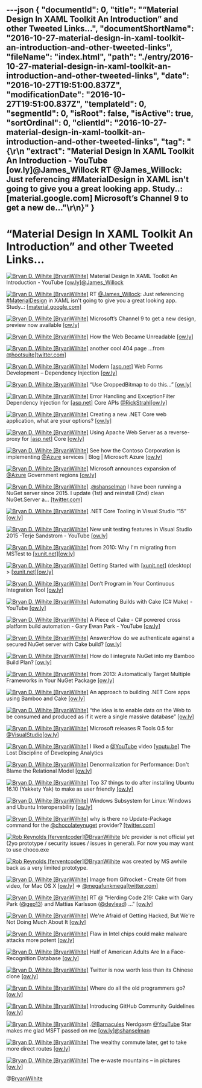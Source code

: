 ---json
{
  "documentId": 0,
  "title": "“Material Design In XAML Toolkit An Introduction” and other Tweeted Links…",
  "documentShortName": "2016-10-27-material-design-in-xaml-toolkit-an-introduction-and-other-tweeted-links",
  "fileName": "index.html",
  "path": "./entry/2016-10-27-material-design-in-xaml-toolkit-an-introduction-and-other-tweeted-links",
  "date": "2016-10-27T19:51:00.837Z",
  "modificationDate": "2016-10-27T19:51:00.837Z",
  "templateId": 0,
  "segmentId": 0,
  "isRoot": false,
  "isActive": true,
  "sortOrdinal": 0,
  "clientId": "2016-10-27-material-design-in-xaml-toolkit-an-introduction-and-other-tweeted-links",
  "tag": "{\r\n  \"extract\": \"Material Design In XAML Toolkit An Introduction - YouTube [ow.ly]@James_Willock RT @James_Willock: Just referencing #MaterialDesign in XAML isn't going to give you a great looking app. Study..:  [material.google.com] Microsoft’s Channel 9 to get a new de...\"\r\n}"
}
---

# “Material Design In XAML Toolkit An Introduction” and other Tweeted Links…

[<img alt="Bryan D. Wilhite [BryanWilhite]" src="https://songhay.blob.core.windows.net/shared-social-twitter/BryanWilhite.jpeg">](http://songhayblog.azurewebsites.net/ "Bryan D. Wilhite [BryanWilhite]") Material Design In XAML Toolkit An Introduction - YouTube [[ow.ly]](https://www.youtube.com/watch?v=-n5yeEOsbCk)[@James_Willock](http://twitter.com/James_Willock)

[<img alt="Bryan D. Wilhite [BryanWilhite]" src="https://songhay.blob.core.windows.net/shared-social-twitter/BryanWilhite.jpeg">](http://songhayblog.azurewebsites.net/ "Bryan D. Wilhite [BryanWilhite]") RT [@James_Willock](http://twitter.com/James_Willock): Just referencing [#MaterialDesign](http://twitter.com/search?q=%23MaterialDesign) in XAML isn't going to give you a great looking app. Study..: [[material.google.com]](https://material.google.com/)

[<img alt="Bryan D. Wilhite [BryanWilhite]" src="https://songhay.blob.core.windows.net/shared-social-twitter/BryanWilhite.jpeg">](http://songhayblog.azurewebsites.net/ "Bryan D. Wilhite [BryanWilhite]") Microsoft’s Channel 9 to get a new design, preview now available [[ow.ly]](https://mspoweruser.com/microsofts-channel-9-get-new-design-preview-now-available/?platform=hootsuite)

[<img alt="Bryan D. Wilhite [BryanWilhite]" src="https://songhay.blob.core.windows.net/shared-social-twitter/BryanWilhite.jpeg">](http://songhayblog.azurewebsites.net/ "Bryan D. Wilhite [BryanWilhite]") How the Web Became Unreadable [[ow.ly]](https://www.wired.com/2016/10/how-the-web-became-unreadable/?platform=hootsuite)

[<img alt="Bryan D. Wilhite [BryanWilhite]" src="https://songhay.blob.core.windows.net/shared-social-twitter/BryanWilhite.jpeg">](http://songhayblog.azurewebsites.net/ "Bryan D. Wilhite [BryanWilhite]") another cool 404 page ...from [@hootsuite](http://twitter.com/hootsuite)[[twitter.com]](https://twitter.com/BryanWilhite/status/790586344183570432/photo/1)

[<img alt="Bryan D. Wilhite [BryanWilhite]" src="https://songhay.blob.core.windows.net/shared-social-twitter/BryanWilhite.jpeg">](http://songhayblog.azurewebsites.net/ "Bryan D. Wilhite [BryanWilhite]") Modern [[asp.net]](http://ASP.NET) Web Forms Development – Dependency Injection [[ow.ly]](https://blogs.msdn.microsoft.com/webdev/2016/10/19/modern-asp-net-web-forms-development-dependency-injection/?platform=hootsuite)

[<img alt="Bryan D. Wilhite [BryanWilhite]" src="https://songhay.blob.core.windows.net/shared-social-twitter/BryanWilhite.jpeg">](http://songhayblog.azurewebsites.net/ "Bryan D. Wilhite [BryanWilhite]") “Use CroppedBitmap to do this…” [[ow.ly]](https://stackoverflow.com/questions/12257908/how-to-crop-image-and-save-into-imagesource-in-wpf/12258635?stw=2#12258635)

[<img alt="Bryan D. Wilhite [BryanWilhite]" src="https://songhay.blob.core.windows.net/shared-social-twitter/BryanWilhite.jpeg">](http://songhayblog.azurewebsites.net/ "Bryan D. Wilhite [BryanWilhite]") Error Handling and ExceptionFilter Dependency Injection for [[asp.net]](http://ASP.NET) Core APIs [@RickStrahl](http://twitter.com/RickStrahl)[[ow.ly]](https://weblog.west-wind.com/posts/2016/Oct/16/Error-Handling-and-ExceptionFilter-Dependency-Injection-for-ASPNET-Core-APIs)

[<img alt="Bryan D. Wilhite [BryanWilhite]" src="https://songhay.blob.core.windows.net/shared-social-twitter/BryanWilhite.jpeg">](http://songhayblog.azurewebsites.net/ "Bryan D. Wilhite [BryanWilhite]") Creating a new .NET Core web application, what are your options? [[ow.ly]](https://jonhilton.net/2016/10/19/creating-a-new-net-core-web-application-what-are-your-options/?platform=hootsuite)

[<img alt="Bryan D. Wilhite [BryanWilhite]" src="https://songhay.blob.core.windows.net/shared-social-twitter/BryanWilhite.jpeg">](http://songhayblog.azurewebsites.net/ "Bryan D. Wilhite [BryanWilhite]") Using Apache Web Server as a reverse-proxy for [[asp.net]](http://ASP.NET) Core [[ow.ly]](http://tattoocoder.com/using-apache-web-server-as-reverse-proxy-for-aspnetcore/?platform=hootsuite)

[<img alt="Bryan D. Wilhite [BryanWilhite]" src="https://songhay.blob.core.windows.net/shared-social-twitter/BryanWilhite.jpeg">](http://songhayblog.azurewebsites.net/ "Bryan D. Wilhite [BryanWilhite]") See how the Contoso Corporation is implementing [@Azure](http://twitter.com/Azure) services | Blog | Microsoft Azure [[ow.ly]](https://azure.microsoft.com/en-us/blog/see-how-the-contoso-corporation-is-implementing-azure-services/)

[<img alt="Bryan D. Wilhite [BryanWilhite]" src="https://songhay.blob.core.windows.net/shared-social-twitter/BryanWilhite.jpeg">](http://songhayblog.azurewebsites.net/ "Bryan D. Wilhite [BryanWilhite]") Microsoft announces expansion of [@Azure](http://twitter.com/Azure) Government regions [[ow.ly]](https://mspoweruser.com/microsoft-announces-expansion-azure-government-regions/?platform=hootsuite)

[<img alt="Bryan D. Wilhite [BryanWilhite]" src="https://songhay.blob.core.windows.net/shared-social-twitter/BryanWilhite.jpeg">](http://songhayblog.azurewebsites.net/ "Bryan D. Wilhite [BryanWilhite]") .[@shanselman](http://twitter.com/shanselman) I have been running a NuGet server since 2015. I update (1st) and reinstall (2nd) clean NuGet.Server a… [[twitter.com]](https://twitter.com/i/web/status/791023235517124608)

[<img alt="Bryan D. Wilhite [BryanWilhite]" src="https://songhay.blob.core.windows.net/shared-social-twitter/BryanWilhite.jpeg">](http://songhayblog.azurewebsites.net/ "Bryan D. Wilhite [BryanWilhite]") .NET Core Tooling in Visual Studio “15” [[ow.ly]](https://blogs.msdn.microsoft.com/dotnet/2016/10/19/net-core-tooling-in-visual-studio-15/?platform=hootsuite)

[<img alt="Bryan D. Wilhite [BryanWilhite]" src="https://songhay.blob.core.windows.net/shared-social-twitter/BryanWilhite.jpeg">](http://songhayblog.azurewebsites.net/ "Bryan D. Wilhite [BryanWilhite]") New unit testing features in Visual Studio 2015 -Terje Sandstrom - YouTube [[ow.ly]](https://www.youtube.com/watch?v=ANg1Nol6UvU)

[<img alt="Bryan D. Wilhite [BryanWilhite]" src="https://songhay.blob.core.windows.net/shared-social-twitter/BryanWilhite.jpeg">](http://songhayblog.azurewebsites.net/ "Bryan D. Wilhite [BryanWilhite]") from 2010: Why I'm migrating from MSTest to [[xunit.net]](http://xUnit.net)[[ow.ly]](https://blog.ploeh.dk/2010/04/26/WhyImmigratingfromMSTesttoxUnit.net/)

[<img alt="Bryan D. Wilhite [BryanWilhite]" src="https://songhay.blob.core.windows.net/shared-social-twitter/BryanWilhite.jpeg">](http://songhayblog.azurewebsites.net/ "Bryan D. Wilhite [BryanWilhite]") Getting Started with [[xunit.net]](http://xUnit.net) (desktop) > [[xunit.net]](http://xUnit.net)[[ow.ly]](https://xunit.net/docs/getting-started-desktop.html)

[<img alt="Bryan D. Wilhite [BryanWilhite]" src="https://songhay.blob.core.windows.net/shared-social-twitter/BryanWilhite.jpeg">](http://songhayblog.azurewebsites.net/ "Bryan D. Wilhite [BryanWilhite]") Don’t Program in Your Continuous Integration Tool [[ow.ly]](http://daveondevops.com/2016/04/13/avoidbuildtoolusecake/?platform=hootsuite)

[<img alt="Bryan D. Wilhite [BryanWilhite]" src="https://songhay.blob.core.windows.net/shared-social-twitter/BryanWilhite.jpeg">](http://songhayblog.azurewebsites.net/ "Bryan D. Wilhite [BryanWilhite]") Automating Builds with Cake (C# Make) - YouTube [[ow.ly]](https://www.youtube.com/watch?v=Y9T6568jlnc)

[<img alt="Bryan D. Wilhite [BryanWilhite]" src="https://songhay.blob.core.windows.net/shared-social-twitter/BryanWilhite.jpeg">](http://songhayblog.azurewebsites.net/ "Bryan D. Wilhite [BryanWilhite]") A Piece of Cake - C# powered cross platform build automation - Gary Ewan Park - YouTube [[ow.ly]](https://www.youtube.com/watch?v=zZIyEn4jF2U)

[<img alt="Bryan D. Wilhite [BryanWilhite]" src="https://songhay.blob.core.windows.net/shared-social-twitter/BryanWilhite.jpeg">](http://songhayblog.azurewebsites.net/ "Bryan D. Wilhite [BryanWilhite]") Answer:How do we authenticate against a secured NuGet server with Cake build? [[ow.ly]](https://stackoverflow.com/questions/38818190/how-do-we-authenticate-against-a-secured-nuget-server-with-cake-build/38818942?stw=2#38818942)

[<img alt="Bryan D. Wilhite [BryanWilhite]" src="https://songhay.blob.core.windows.net/shared-social-twitter/BryanWilhite.jpeg">](http://songhayblog.azurewebsites.net/ "Bryan D. Wilhite [BryanWilhite]") How do I integrate NuGet into my Bamboo Build Plan? [[ow.ly]](https://stackoverflow.com/questions/8681497/how-do-i-integrate-nuget-into-my-bamboo-build-plan?stw=2)

[<img alt="Bryan D. Wilhite [BryanWilhite]" src="https://songhay.blob.core.windows.net/shared-social-twitter/BryanWilhite.jpeg">](http://songhayblog.azurewebsites.net/ "Bryan D. Wilhite [BryanWilhite]") from 2013: Automatically Target Multiple Frameworks in Your NuGet Package [[ow.ly]](http://brian-federici.com/blog/2013/4/17/automatically-target-multiple-frameworks-in-your-nuget-package?platform=hootsuite)

[<img alt="Bryan D. Wilhite [BryanWilhite]" src="https://songhay.blob.core.windows.net/shared-social-twitter/BryanWilhite.jpeg">](http://songhayblog.azurewebsites.net/ "Bryan D. Wilhite [BryanWilhite]") An approach to building .NET Core apps using Bamboo and Cake [[ow.ly]](https://www.inversionofcontrol.co.uk/an-approach-to-building-net-core-apps-using-bamboo-and-cake/?platform=hootsuite)

[<img alt="Bryan D. Wilhite [BryanWilhite]" src="https://songhay.blob.core.windows.net/shared-social-twitter/BryanWilhite.jpeg">](http://songhayblog.azurewebsites.net/ "Bryan D. Wilhite [BryanWilhite]") “the idea is to enable data on the Web to be consumed and produced as if it were a single massive database” [[ow.ly]](https://www.howarddierking.com/2016/10/15/a-linked-data-overview-for-web-api-developers/)

[<img alt="Bryan D. Wilhite [BryanWilhite]" src="https://songhay.blob.core.windows.net/shared-social-twitter/BryanWilhite.jpeg">](http://songhayblog.azurewebsites.net/ "Bryan D. Wilhite [BryanWilhite]") Microsoft releases R Tools 0.5 for [@VisualStudio](http://twitter.com/VisualStudio)[[ow.ly]](https://mspoweruser.com/microsoft-releases-r-tools-0-5-for-visual-studio/?platform=hootsuite)

[<img alt="Bryan D. Wilhite [BryanWilhite]" src="https://songhay.blob.core.windows.net/shared-social-twitter/BryanWilhite.jpeg">](http://songhayblog.azurewebsites.net/ "Bryan D. Wilhite [BryanWilhite]") I liked a [@YouTube](http://twitter.com/YouTube) video [[youtu.be]](http://youtu.be/Ik2KQ53LAMc?a) The Lost Discipline of Developing Analytics

[<img alt="Bryan D. Wilhite [BryanWilhite]" src="https://songhay.blob.core.windows.net/shared-social-twitter/BryanWilhite.jpeg">](http://songhayblog.azurewebsites.net/ "Bryan D. Wilhite [BryanWilhite]") Denormalization for Performance: Don't Blame the Relational Model [[ow.ly]](http://www.dbdebunk.com/2014/02/the-costly-denormalization-for.html?platform=hootsuite)

[<img alt="Bryan D. Wilhite [BryanWilhite]" src="https://songhay.blob.core.windows.net/shared-social-twitter/BryanWilhite.jpeg">](http://songhayblog.azurewebsites.net/ "Bryan D. Wilhite [BryanWilhite]") Top 37 things to do after installing Ubuntu 16.10 (Yakkety Yak) to make as user friendly [[ow.ly]](https://www.2daygeek.com/things-to-do-after-installing-ubuntu-16-10/)

[<img alt="Bryan D. Wilhite [BryanWilhite]" src="https://songhay.blob.core.windows.net/shared-social-twitter/BryanWilhite.jpeg">](http://songhayblog.azurewebsites.net/ "Bryan D. Wilhite [BryanWilhite]") Windows Subsystem for Linux: Windows and Ubuntu Interoperability [[ow.ly]](https://channel9.msdn.com/Blogs/Seth-Juarez/Windows-Subsystem-for-Linux-Windows-and-Ubuntu-Interoperability?platform=hootsuite)

[<img alt="Bryan D. Wilhite [BryanWilhite]" src="https://songhay.blob.core.windows.net/shared-social-twitter/BryanWilhite.jpeg">](http://songhayblog.azurewebsites.net/ "Bryan D. Wilhite [BryanWilhite]") why is there no Update-Package command for the [@chocolateynuget](http://twitter.com/chocolateynuget) provider? [[twitter.com]](https://twitter.com/BryanWilhite/status/790495658834821120/photo/1)

[<img alt="Rob Reynolds [ferventcoder]" src="https://songhay.blob.core.windows.net/shared-social-twitter/ferventcoder.jpg">](http://ferventcoder.com/ "Rob Reynolds [ferventcoder]")[@BryanWilhite](http://twitter.com/BryanWilhite) b/c provider is not official yet (2yo prototype / security issues / issues in general). For now you may want to use choco.exe

[<img alt="Rob Reynolds [ferventcoder]" src="https://songhay.blob.core.windows.net/shared-social-twitter/ferventcoder.jpg">](http://ferventcoder.com/ "Rob Reynolds [ferventcoder]")[@BryanWilhite](http://twitter.com/BryanWilhite) was created by MS awhile back as a very limited prototype.

[<img alt="Bryan D. Wilhite [BryanWilhite]" src="https://songhay.blob.core.windows.net/shared-social-twitter/BryanWilhite.jpeg">](http://songhayblog.azurewebsites.net/ "Bryan D. Wilhite [BryanWilhite]") Image from Gifrocket - Create Gif from video, for Mac OS X [[ow.ly]](http://www.gifrocket.com/assets/img/screen.png) => [@megafunkmega](http://twitter.com/megafunkmega)[[twitter.com]](https://twitter.com/BryanWilhite/status/790537207434113024/photo/1)

[<img alt="Bryan D. Wilhite [BryanWilhite]" src="https://songhay.blob.core.windows.net/shared-social-twitter/BryanWilhite.jpeg">](http://songhayblog.azurewebsites.net/ "Bryan D. Wilhite [BryanWilhite]") RT @ "Herding Code 219: Cake with Gary Park ([@gep13](http://twitter.com/gep13)) and Mattias Karlsson ([@devlead](http://twitter.com/devlead)) …" [[ow.ly]](https://herdingcode.com/herding-code-219-cake-with-gary-park-and-mattias-karlsson/)

[<img alt="Bryan D. Wilhite [BryanWilhite]" src="https://songhay.blob.core.windows.net/shared-social-twitter/BryanWilhite.jpeg">](http://songhayblog.azurewebsites.net/ "Bryan D. Wilhite [BryanWilhite]") We're Afraid of Getting Hacked, But We're Not Doing Much About It [[ow.ly]](http://ow.ly/yXcP305mciW)

[<img alt="Bryan D. Wilhite [BryanWilhite]" src="https://songhay.blob.core.windows.net/shared-social-twitter/BryanWilhite.jpeg">](http://songhayblog.azurewebsites.net/ "Bryan D. Wilhite [BryanWilhite]") Flaw in Intel chips could make malware attacks more potent [[ow.ly]](https://arstechnica.com/information-technology/2016/10/flaw-in-intel-chips-could-make-malware-attacks-more-potent/?platform=hootsuite)

[<img alt="Bryan D. Wilhite [BryanWilhite]" src="https://songhay.blob.core.windows.net/shared-social-twitter/BryanWilhite.jpeg">](http://songhayblog.azurewebsites.net/ "Bryan D. Wilhite [BryanWilhite]") Half of American Adults Are In a Face-Recognition Database [[ow.ly]](https://yro.slashdot.org/story/16/10/18/2015215/half-of-american-adults-are-in-a-face-recognition-database?utm_source=feedly1.0mainlinkanon&utm_medium=feed)

[<img alt="Bryan D. Wilhite [BryanWilhite]" src="https://songhay.blob.core.windows.net/shared-social-twitter/BryanWilhite.jpeg">](http://songhayblog.azurewebsites.net/ "Bryan D. Wilhite [BryanWilhite]") Twitter is now worth less than its Chinese clone [[ow.ly]](https://www.techinasia.com/twitter-worth-less-than-weibo-ouch?platform=hootsuite)

[<img alt="Bryan D. Wilhite [BryanWilhite]" src="https://songhay.blob.core.windows.net/shared-social-twitter/BryanWilhite.jpeg">](http://songhayblog.azurewebsites.net/ "Bryan D. Wilhite [BryanWilhite]") Where do all the old programmers go? [[ow.ly]](https://www.infoworld.com/article/2617093/it-careers-where-do-all-the-old-programmers-go.html?platform=hootsuite)

[<img alt="Bryan D. Wilhite [BryanWilhite]" src="https://songhay.blob.core.windows.net/shared-social-twitter/BryanWilhite.jpeg">](http://songhayblog.azurewebsites.net/ "Bryan D. Wilhite [BryanWilhite]") Introducing GitHub Community Guidelines [[ow.ly]](https://github.blog/2016-10-19-introducing-github-community-guidelines/)

[<img alt="Bryan D. Wilhite [BryanWilhite]" src="https://songhay.blob.core.windows.net/shared-social-twitter/BryanWilhite.jpeg">](http://songhayblog.azurewebsites.net/ "Bryan D. Wilhite [BryanWilhite]") .[@Barnacules](http://twitter.com/Barnacules) Nerdgasm [@YouTube](http://twitter.com/YouTube) Star makes me glad MSFT passed on me [[ow.ly]](https://www.youtube.com/watch?v=4B3ce3P9L38)[@shanselman](http://twitter.com/shanselman)

[<img alt="Bryan D. Wilhite [BryanWilhite]" src="https://songhay.blob.core.windows.net/shared-social-twitter/BryanWilhite.jpeg">](http://songhayblog.azurewebsites.net/ "Bryan D. Wilhite [BryanWilhite]") The wealthy commute later, get to take more direct routes [[ow.ly]](https://arstechnica.com/science/2016/10/the-rich-can-sleep-in-thanks-to-better-transit/?platform=hootsuite)

[<img alt="Bryan D. Wilhite [BryanWilhite]" src="https://songhay.blob.core.windows.net/shared-social-twitter/BryanWilhite.jpeg">](http://songhayblog.azurewebsites.net/ "Bryan D. Wilhite [BryanWilhite]") The e-waste mountains – in pictures [[ow.ly]](https://www.theguardian.com/global-development-professionals-network/gallery/2016/oct/18/the-e-waste-reduce-waste-old-technology-mountains-in-pictures?platform=hootsuite)

@[BryanWilhite](https://twitter.com/BryanWilhite)
